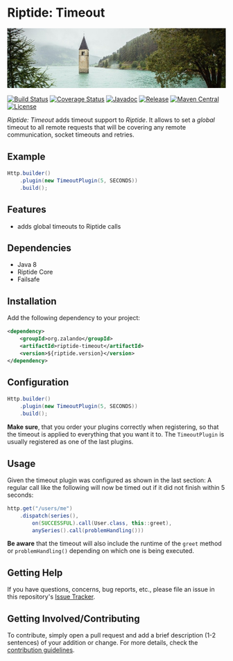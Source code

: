 # Riptide: Timeout

[![Clock Tower](../docs/clock-tower.jpg)](https://pixabay.com/en/water-valley-river-lighthouse-2588151/)

[![Build Status](https://img.shields.io/travis/zalando/riptide/master.svg)](https://travis-ci.org/zalando/riptide)
[![Coverage Status](https://img.shields.io/coveralls/zalando/riptide/master.svg)](https://coveralls.io/r/zalando/riptide)
[![Javadoc](https://javadoc-emblem.rhcloud.com/doc/org.zalando/riptide-timeout/badge.svg)](http://www.javadoc.io/doc/org.zalando/riptide-timeout)
[![Release](https://img.shields.io/github/release/zalando/riptide.svg)](https://github.com/zalando/riptide/releases)
[![Maven Central](https://img.shields.io/maven-central/v/org.zalando/riptide-timeout.svg)](https://maven-badges.herokuapp.com/maven-central/org.zalando/riptide-timeout)
[![License](https://img.shields.io/badge/license-MIT-blue.svg)](https://raw.githubusercontent.com/zalando/riptide/master/LICENSE)

*Riptide: Timeout* adds timeout support to *Riptide*. It allows to set a *global* timeout to all remote requests
that will be covering any remote communication, socket timeouts and retries. 

## Example

```java
Http.builder()
    .plugin(new TimeoutPlugin(5, SECONDS))
    .build();
```

## Features

- adds global timeouts to Riptide calls

## Dependencies

- Java 8
- Riptide Core
- Failsafe

## Installation

Add the following dependency to your project:

```xml
<dependency>
    <groupId>org.zalando</groupId>
    <artifactId>riptide-timeout</artifactId>
    <version>${riptide.version}</version>
</dependency>
```

## Configuration

```java
Http.builder()
    .plugin(new TimeoutPlugin(5, SECONDS))
    .build();
```

**Make sure**, that you order your plugins correctly when registering, so that the timeout is applied to everything
that you want it to. The `TimeoutPlugin` is usually registered as one of the last plugins.

## Usage

Given the timeout plugin was configured as shown in the last section: A regular call like the following will now be
timed out if it did not finish within 5 seconds:

```java
http.get("/users/me")
    .dispatch(series(),
        on(SUCCESSFUL).call(User.class, this::greet),
        anySeries().call(problemHandling()))
```

**Be aware** that the timeout will also include the runtime of the `greet` method or `problemHandling()` depending
on which one is being executed.

## Getting Help

If you have questions, concerns, bug reports, etc., please file an issue in this repository's [Issue Tracker](../../../../issues).

## Getting Involved/Contributing

To contribute, simply open a pull request and add a brief description (1-2 sentences) of your addition or change. For
more details, check the [contribution guidelines](../CONTRIBUTING.md).
